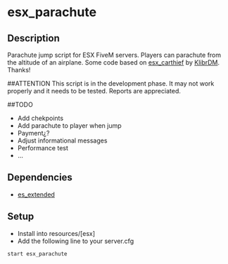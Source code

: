 # esx_parachute
## Description
Parachute jump script for ESX FiveM servers. Players can parachute from the altitude of an airplane. Some code based on [esx_carthief](https://github.com/KlibrDM/esx_carthief) by [KlibrDM](https://github.com/KlibrDM). Thanks! 

##ATTENTION
This script is in the development phase. It may not work properly and it needs to be tested. Reports are appreciated.

##TODO
* Add chekpoints
* Add parachute to player when jump
* Payment¿?
* Adjust informational messages 
* Performance test
* ...

## Dependencies
* [es_extended](https://github.com/ESX-Org/es_extended)

## Setup
* Install into resources/[esx]
* Add the following line to your server.cfg
```
start esx_parachute
```



